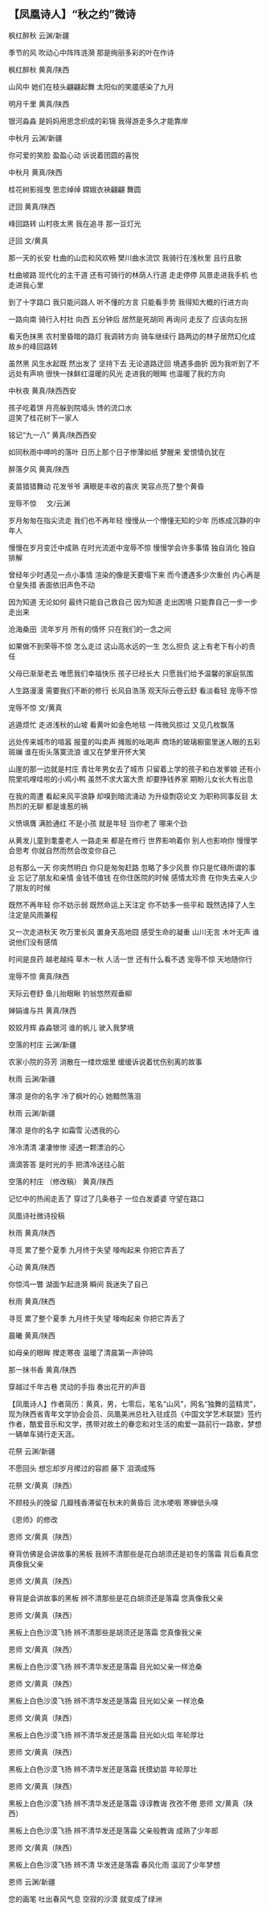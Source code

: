 【凤凰诗人】“秋之约”微诗
-------------------
枫红醉秋
云渊/新疆

季节的风
吹动心中阵阵涟漪
那是绚丽多彩的叶在作诗



枫红醉秋
黄真/陕西

山风中
她们在枝头翩翩起舞
太阳似的笑靥感染了九月



明月千里
黄真/陕西

银河淼淼
是妈妈用思念织成的彩锦
我得游走多久才能靠岸



中秋月
云渊/新疆

你可爱的笑脸
盈盈心动
诉说着团圆的喜悦


中秋月
黄真/陕西

桂花树影摇曳  思恋绰绰
嫦娥衣袂翩翩
舞圆


迂回
黄真/陕西

峰回路转
山村夜太黑
我在追寻  那一豆灯光


迂回
文/黄真

那一天的长安
杜曲的山峦和风欢畅
樊川曲水流饮
我骑行在浅秋里
且行且歌

杜曲坡路
现代化的主干道
还有可骑行的林荫人行道
走走停停
风景走进我手机
也走进我心里

到了十字路口
我只能问路人
听不懂的方言
只能看手势
我得知大概的行进方向

一路向南
骑行入村社
向西
五分钟后
居然是死胡同
再询问
走反了
应该向左拐

看天色抹黑
农村里昏暗的路灯
我调转方向
骑车继续行
路两边的林子居然幻化成故乡的峰回路转

虽然黑
风生水起既
然出发了
坚持下去
无论道路迂回
境遇多曲折
因为我听到了不远处有声响
很快一抹鲜红温暖的风光
走进我的眼眸
也温暖了我的方向


中秋夜
黄真/陕西西安

孩子吃着饼
月亮躲到院墙头 馋的流口水   
逗笑了桂花树下一家人


  铭记“九一八”
黄真/陕西西安

如同秋雨中呻吟的落叶
日历上那个日子惨薄如纸
梦醒来  爱恨情仇犹在


醉落夕风
黄真/陕西

麦苗猎猎舞动
花发爷爷  满眼是丰收的喜庆
笑容点亮了整个黄昏



宠辱不惊
    文/云渊

岁月匆匆在指尖流走
我们也不再年轻
慢慢从一个懵懂无知的少年
历练成沉静的中年人

慢慢在岁月变迁中成熟
在时光流逝中宠辱不惊
慢慢学会许多事情
独自消化 
独自排解

曾经年少时遇见一点小事情
渲染的像是天要塌下来
而今遭遇多少次重创
内心再是仓皇失措
表面依旧声色不动

因为知道
无论如何
最终只能自己救自己
因为知道 
走出困境
只能靠自己一步一步走出来

沧海桑田  
流年岁月
所有的情怀 只在我们的一念之间

如果做不到荣辱不惊
怎么走过 这山高水远的一生
怎么担负 这上有老下有小的责任

父母已渐渐老去
唯愿我们幸福快乐
孩子已经长大
只愿我们给予温馨的家庭氛围

人生路漫漫
需要我们不断的修行
长风自浩荡
观天际云卷云舒
看淡看轻 宠辱不惊


宠辱不惊
文/黄真

逃遁烦忙
走进浅秋的山坡
看黄叶如金色地毯
一阵微风掠过
又见几枚飘落

远处传来城市的喧嚣
报童的叫卖声
摊贩的吆喝声
商场的玻璃橱窗里迷人眼的五彩斑斓
谁在街头落寞流浪
谁又在梦里开怀大笑

山崖的那一边就是村庄
青壮年男女去了城市
只留着上学的孩子和白发爹娘
还有小院里叽哩哇啦的小鸡小鸭
虽然不求大富大贵
却要挣钱养家
期盼儿女长大有出息

在我的周遭
看起来风平浪静
却嗅到暗流涌动
为升级剽窃论文
为职称同事反目
太热烈的无聊
都是谁惹的祸

义愤填膺
满脸通红
不是小孩
就是年轻
当你老了
哪来个劲

从黄发儿童到耄耋老人
一路走来
都是在修行
世界影响着你
别人也影响你
慢慢学会思考
你就自然而然会改变你自己

总有那么一天
你突然明白
你只是匆匆赶路
忽略了多少风景
你只是忙碌所谓的事业
忘记了朋友和亲情
金钱不值钱
在你住医院的时候
感情太珍贵
在你失去亲人少了朋友的时候

既然不再年轻
你不妨示弱
既然命运上天注定
你不妨多一些平和
既然选择了人生
注定是风雨兼程

又一次走进秋天
吹万里长风
置身天高地囧
感受生命的凝重
山川无言
木叶无声
谁说他们没有感情

时间是良药
越老越纯
草木一秋
人活一世
还有什么看不透
宠辱不惊
天地随你行


宠辱不惊
黄真/陕西

天际云卷舒
鱼儿抬眼瞅
钓翁悠然观垂柳


婵娟谁与共
黄真/陕西

姣姣月辉
淼淼银河
谁的帆儿  驶入我梦境


空落的村庄
云渊/新疆

农家小院的芬芳
消散在一缕炊烟里
缓缓诉说着忧伤别离的故事



秋雨
云渊/新疆

薄凉
是你的名字
冷了枫叶的心 她黯然落泪


秋雨
云渊/新疆

薄凉
是你的名字
如霜雪 沁透我的心


冷冷清清
凄凄惨惨
浸透一颗漂泊的心


滴滴答答
是时光的手
把清冷送往心脏


空落的村庄  （修改稿）
黄真/陕西

记忆中的热闹走丢了
穿过了几条巷子
一位白发婆婆  守望在路口


凤凰诗社微诗投稿

秋雨
黄真/陕西

寻觅  累了整个夏季
九月终于失望  嚎啕起来
你把它弄丢了


心动
黄真/陕西

你惊鸿一瞥
湖面乍起涟漪
瞬间   我迷失了自己


秋雨
黄真/陕西

寻觅  累了整个夏季
九月终于失望  嚎啕起来
你把它弄丢了


晨曦
黄真/陕西


如母亲的眼眸
撵走寒夜
温暖了清晨第一声钟鸣



那一抹书香
黄真/陕西

穿越过千年古巷
灵动的手指
奏出花开的声音

【凤凰诗人】作者简历：黄真，男，七零后，笔名“山风”，网名“独舞的蓝精灵”，现为陕西省青年文学协会会员、凤凰美洲总社入驻成员《中国文学艺术联盟》签约作者，酷爱音乐和文学，携带对故土的眷恋和对生活的痴爱一路前行一路歌，梦想一辆单车骑行走天涯。


花祭
云渊/新疆

不愿回头
想忘却岁月撵过的容颜
藤下   泪滴成殇


花祭
文/黄真（陕西）

不顾枝头的挽留
几瓣残香滞留在秋末的黄昏后
流水哽咽  寒蝉低头嗅



《恩师》的修改

恩师
文/黄真（陕西）

脊背仿佛是会讲故事的黑板
我辨不清那些是花白胡须还是初冬的落霜
背后看真您真像我父亲



恩师
文/黄真（陕西）

脊背是会讲故事的黑板
辨不清那些是花白胡须还是落霜
您真像我父亲

恩师
文/黄真（陕西）

黑板上白色沙漠飞扬
辨不清那些是胡须还是落霜
您真像我父亲

恩师
文/黄真（陕西）

黑板上白色沙漠飞扬
辨不清华发还是落霜
目光如父亲一样沧桑

恩师
文/黄真（陕西）

黑板上白色沙漠飞扬
辨不清华发还是落霜
目光如父亲   一样沧桑


恩师
文/黄真（陕西）

黑板上白色沙漠飞扬
辨不清华发还是落霜
目光如火焰  年轮厚壮

恩师
文/黄真（陕西）

黑板上白色沙漠飞扬
辨不清华发还是落霜
抚摸幼苗  年轮厚壮

恩师
文/黄真（陕西）

黑板上白色沙漠飞扬
辨不清华发还是落霜
谆谆教诲 孜孜不倦
恩师
文/黄真（陕西）

黑板上白色沙漠飞扬
辨不清华发还是落霜
父亲般教诲  成熟了少年郎

恩师
文/黄真（陕西）

黑板上白色沙漠飞扬
辨不清  华发还是落霜
春风化雨  温润了少年梦想


恩师
云渊/新疆

您的画笔
吐出春风气息
空寂的沙漠  就变成了绿洲
